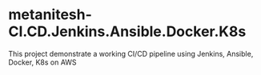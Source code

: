 # metanitesh-CI.CD.Jenkins.Ansible.Docker.K8s
This project demonstrate a working CI/CD pipeline using Jenkins, Ansible, Docker, K8s on AWS
